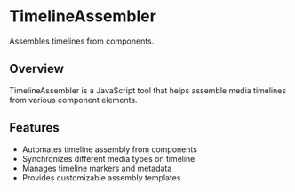 # TimelineAssembler

Assembles timelines from components.

## Overview

TimelineAssembler is a JavaScript tool that helps assemble media timelines from various component elements.

## Features

- Automates timeline assembly from components
- Synchronizes different media types on timeline
- Manages timeline markers and metadata
- Provides customizable assembly templates
